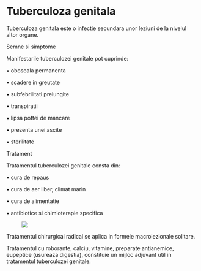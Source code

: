 
# Tuberculoza genitala
Tuberculoza genitala este o infectie secundara unor leziuni de la nivelul altor organe.

Semne si simptome

Manifestarile tuberculozei genitale pot cuprinde:

•  oboseala permanenta

•  scadere in greutate

•  subfebrilitati prelungite

•  transpiratii

•  lipsa poftei de mancare

•  prezenta unei ascite

•  sterilitate


Tratament

Tratamentul tuberculozei genitale consta din:

•  cura de repaus

•  cura de aer liber, climat marin

•  cura de alimentatie

•  antibiotice si chimioterapie specifica
<figure class="left"><img src='http://www.sfatulmedicului.ro/external/uploads/galerii_foto/227/TBC_renal.jpg' /></figure>

Tratamentul chirurgical radical se aplica in formele macrolezionale solitare.

Tratamentul cu roborante, calciu, vitamine, preparate antianemice, eupeptice (usureaza digestia), constituie un mijloc adjuvant util in tratamentul tuberculozei genitale.
  
